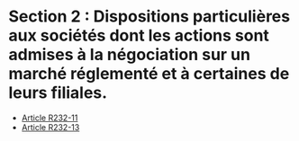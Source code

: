 # Section 2 : Dispositions particulières aux sociétés dont les actions sont admises à la négociation sur un marché réglementé et à certaines de leurs filiales.

- [Article R232-11](article-r232-11.md)
- [Article R232-13](article-r232-13.md)
